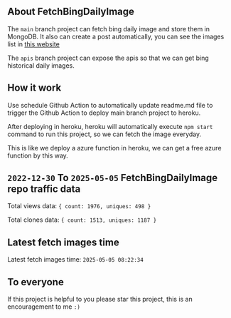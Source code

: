 ## About FetchBingDailyImage

The `main` branch project can fetch bing daily image and store them in MongoDB.
It also can create a post automatically, you can see the images list in [this website](https://oursalbum.netlify.app)

The `apis` branch project can expose the apis so that we can get bing historical daily images.

## How it work

Use schedule Github Action to automatically update readme.md file to trigger the Github Action to deploy main branch project to heroku.

After deploying in heroku, heroku will automatically execute `npm start` command to run this project, so we can fetch the image everyday.

This is like we deploy a azure function in heroku, we can get a free azure function by this way.

## `2022-12-30` To `2025-05-05` FetchBingDailyImage repo traffic data

Total views data: `{ count: 1976, uniques: 498 }`

Total clones data: `{ count: 1513, uniques: 1187 }`

## Latest fetch images time

Latest fetch images time: `2025-05-05 08:22:34`

## To everyone

If this project is helpful to you please star this project, this is an encouragement to me `:)`



